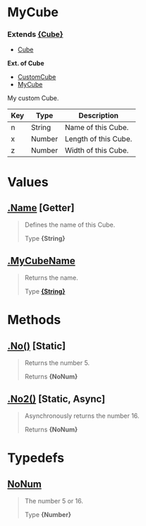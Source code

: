 
# MyCube
### Extends **[{Cube}](https://cube.com/)**

* [Cube](https://github.com/QSmally/Docgen/blob/master/Test/Documentations/Cube.md)

**Ext. of Cube**
* [CustomCube](https://github.com/QSmally/Docgen/blob/master/Test/Documentations/CustomCube.md)
* [MyCube](https://github.com/QSmally/Docgen/blob/master/Test/Documentations/MyCube.md)

My custom Cube.

| Key | Type | Description |
| --- | --- | --- |
| n | String | Name of this Cube. |
| x | Number | Length of this Cube. |
| z | Number | Width of this Cube. |



# Values
## [.Name](https://github.com/QSmally/Docgen/blob/master/Test/lib/Extensions/MyCube.js#L25) [**Getter**]
> Defines the name of this Cube.
>
> Type **{String}**

## [.MyCubeName](https://github.com/QSmally/Docgen/blob/master/Test/lib/Extensions/MyCube.js#L37)
> Returns the name.
>
> Type **[{String}](https://url.to.string/docs)**

# Methods
## [.No()](https://github.com/QSmally/Docgen/blob/master/Test/lib/Extensions/MyCube.js#L56) [**Static**]
> Returns the number 5.
>
> Returns **{NoNum}** 

## [.No2()](https://github.com/QSmally/Docgen/blob/master/Test/lib/Extensions/MyCube.js#L65) [**Static**, **Async**]
> Asynchronously returns the number 16.
>
> Returns **{NoNum}** 

# Typedefs
## [NoNum](https://github.com/QSmally/Docgen/blob/master/Test/lib/Extensions/MyCube.js#L80)
> The number 5 or 16.
>
> Type **{Number}**
